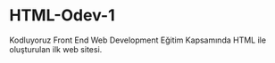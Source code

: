 ﻿# HTML-Odev-1

Kodluyoruz Front End Web Development Eğitim Kapsamında HTML ile oluşturulan ilk web sitesi.
